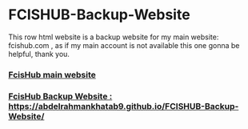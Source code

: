 # FCISHUB-Backup-Website
This row html website is a backup website for my main website: fcishub.com , as if my main account is not available this one gonna be helpful, thank you.
### [FcisHub main website ](https://fcishub.com/)
### [FcisHub Backup Website : https://abdelrahmankhatab9.github.io/FCISHUB-Backup-Website/ ](https://abdelrahmankhatab9.github.io/FCISHUB-Backup-Website/)

